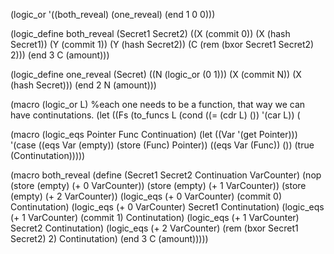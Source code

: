 


(logic_or '((both_reveal) (one_reveal) (end 1 0 0)))

(logic_define both_reveal (Secret1 Secret2)
  ((X (commit 0))
   (X (hash Secret1))
   (Y (commit 1))
   (Y (hash Secret2))
   (C (rem (bxor Secret1 Secret2) 2)))
  (end 3 C (amount)))

(logic_define one_reveal (Secret)
   ((N (logic_or (0 1)))
    (X (commit N))
    (X (hash Secret)))
   (end 2 N (amount)))





(macro (logic_or L)
       %each one needs to be a function, that way we can have continutations.
       (let ((Fs (to_funcs L
  (cond
    ((= (cdr L) ()) '(car L))
    (

(macro (logic_eqs Pointer Func Continuation)
  (let
    ((Var '(get Pointer)))
     '(case
       ((eqs Var (empty)) (store (Func) Pointer))
       ((eqs Var (Func)) ())
       (true (Continutation)))))

(macro both_reveal
  (define (Secret1 Secret2 Continuation VarCounter)
    (nop
     (store (empty) (+ 0 VarCounter))
     (store (empty) (+ 1 VarCounter))
     (store (empty) (+ 2 VarCounter))
     (logic_eqs (+ 0 VarCounter) (commit 0) Continutation)
     (logic_eqs (+ 0 VarCounter) Secret1 Continutation)
     (logic_eqs (+ 1 VarCounter) (commit 1) Continutation)
     (logic_eqs (+ 1 VarCounter) Secret2 Continutation)
     (logic_eqs (+ 2 VarCounter) (rem (bxor Secret1 Secret2) 2) Continutation)
     (end 3 C (amount)))))
  
          	   	    
